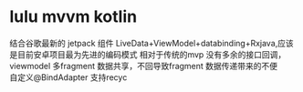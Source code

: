 # lulu mvvm kotlin
结合谷歌最新的 jetpack 组件 LiveData+ViewModel+databinding+Rxjava,应该是目前安卓项目最为先进的编码模式
相对于传统的mvp 没有多余的接口回调，viewmodel 多fragment 数据共享，不回导致fragment 数据传递带来的不便        
自定义@BindAdapter 
支持recyc

